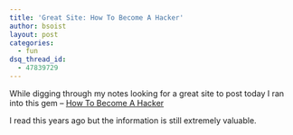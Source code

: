 ```yaml
---
title: 'Great Site: How To Become A Hacker'
author: bsoist
layout: post
categories:
  - fun
dsq_thread_id:
  - 47839729
---
```

While digging through my notes looking for a great site to post today I ran into this gem &#8211; [How To Become A Hacker][1]

I read this years ago but the information is still extremely valuable.

 [1]: http://catb.org/~esr/faqs/hacker-howto.html

